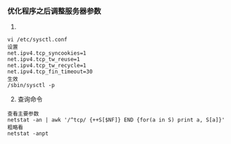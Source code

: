 ### 优化程序之后调整服务器参数
1. 
```
vi /etc/sysctl.conf
设置
net.ipv4.tcp_syncookies=1
net.ipv4.tcp_tw_reuse=1
net.ipv4.tcp_tw_recycle=1
net.ipv4.tcp_fin_timeout=30
生效
/sbin/sysctl -p

```
2. 查询命令
```
查看主要参数
netstat -an | awk '/^tcp/ {++S[$NF]} END {for(a in S) print a, S[a]}'
粗略看
netstat -anpt
```
